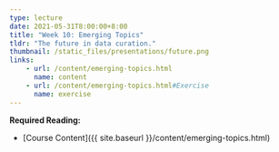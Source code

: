 ```yaml
---
type: lecture
date: 2021-05-31T8:00:00+8:00
title: "Week 10: Emerging Topics"
tldr: "The future in data curation."
thumbnail: /static_files/presentations/future.png
links: 
    - url: /content/emerging-topics.html
      name: content
    - url: /content/emerging-topics.html#Exercise
      name: exercise
---
```

**Required Reading:**
- [Course Content]({{ site.baseurl }}/content/emerging-topics.html)

